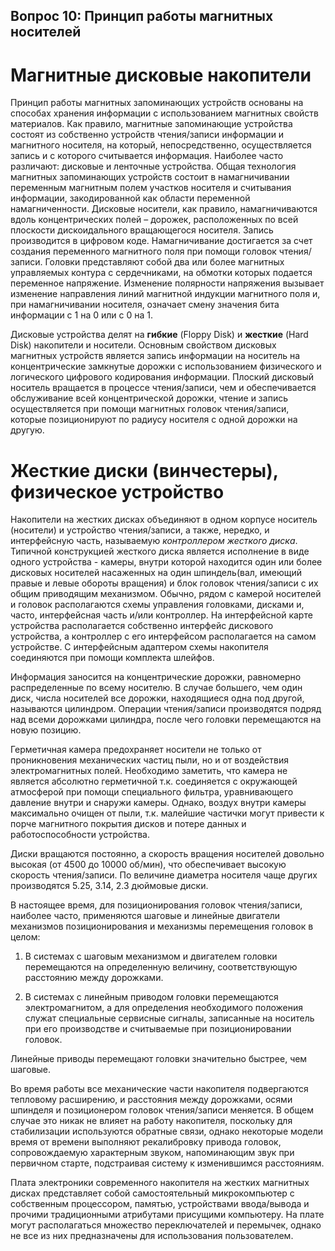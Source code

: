 ﻿## Вопрос 10: Принцип работы магнитных носителей

# Магнитные дисковые накопители

Принцип работы магнитных запоминающих устройств основаны на способах хранения информации с использованием магнитных свойств материалов. Как правило, магнитные запоминающие устройства состоят из собственно устройств чтения/записи информации и магнитного носителя, на который, непосредственно, осуществляется запись и с которого считывается информация. Наиболее часто различают: дисковые и ленточные устройства. Общая технология магнитных запоминающих устройств состоит в намагничивании переменным магнитным полем участков носителя и считывания информации, закодированной как области переменной намагниченности. Дисковые носители, как правило, намагничиваются вдоль концентрических полей – дорожек, расположенных по всей плоскости дискоидального вращающегося носителя. Запись производится в цифровом коде. Намагничивание достигается за счет создания переменного магнитного поля при помощи головок чтения/записи. Головки представляют собой два или более магнитных управляемых контура с сердечниками, на обмотки которых подается переменное напряжение. Изменение полярности напряжения вызывает изменение направления линий магнитной индукции магнитного поля и, при намагничивании носителя, означает смену значения бита информации с 1 на 0 или с 0 на 1.

Дисковые устройства делят на **гибкие** (Floppy Disk) и **жесткие** (Hard Disk) накопители и носители. Основным свойством дисковых магнитных устройств является запись информации на носитель на концентрические замкнутые дорожки с использованием физического и логического цифрового кодирования информации. Плоский дисковый носитель вращается в процессе чтения/записи, чем и обеспечивается обслуживание всей концентрической дорожки, чтение и запись осуществляется при помощи магнитных головок чтения/записи, которые позиционируют по радиусу носителя с одной дорожки на другую.


# Жесткие диски (винчестеры), физическое устройство

Накопители на жестких дисках объединяют в одном корпусе носитель (носители) и устройство чтения/записи, а также, нередко, и интерфейсную часть, называемую *контроллером жесткого диска*. Типичной конструкцией жесткого диска является исполнение в виде одного устройства - камеры, внутри которой находится один или более дисковых носителей насаженных на один шпиндель(вал, имеющий правые и левые обороты вращения) и блок головок чтения/записи с их общим приводящим механизмом. Обычно, рядом с камерой носителей и головок располагаются схемы управления головками, дисками и, часто, интерфейсная часть и/или контроллер. На интерфейсной карте устройства располагается собственно интерфейс дискового устройства, а контроллер с его интерфейсом располагается на самом устройстве. С интерфейсным адаптером схемы накопителя соединяются при помощи комплекта шлейфов.

Информация заносится на концентрические дорожки, равномерно распределенные по всему носителю. В случае большего, чем один диск, числа носителей все дорожки, находящиеся одна под другой, называются цилиндром. Операции чтения/записи производятся подряд над всеми дорожками цилиндра, после чего головки перемещаются на новую позицию.

Герметичная камера предохраняет носители не только от проникновения механических частиц пыли, но и от воздействия электромагнитных полей. Необходимо заметить, что камера не является абсолютно герметичной т.к. соединяется с окружающей атмосферой при помощи специального фильтра, уравнивающего давление внутри и снаружи камеры. Однако, воздух внутри камеры максимально очищен от пыли, т.к. малейшие частички могут привести к порче магнитного покрытия дисков и потере данных и работоспособности устройства.

Диски вращаются постоянно, а скорость вращения носителей довольно высокая (от 4500 до 10000 об/мин), что обеспечивает высокую скорость чтения/записи. По величине диаметра носителя чаще других производятся 5.25, 3.14, 2.3 дюймовые диски. 

В настоящее время, для позиционирования головок чтения/записи, наиболее часто, применяются шаговые и линейные двигатели механизмов позиционирования и механизмы перемещения головок в целом:

1. В системах с шаговым механизмом и двигателем головки перемещаются на определенную величину, соответствующую расстоянию между дорожками.

2. В системах с линейным приводом головки перемещаются электромагнитом, а для определения необходимого положения служат специальные сервисные сигналы, записанные на носитель при его производстве и считываемые при позиционировании головок.

Линейные приводы перемещают головки значительно быстрее, чем шаговые.

Во время работы все механические части накопителя подвергаются тепловому расширению, и расстояния между дорожками, осями шпинделя и позиционером головок чтения/записи меняется. В общем случае это никак не влияет на работу накопителя, поскольку для стабилизации используются обратные связи, однако некоторые модели время от времени выполняют рекалибровку привода головок, сопровождаемую характерным звуком, напоминающим звук при первичном старте, подстраивая систему к изменившимся расстояниям.

Плата электроники современного накопителя на жестких магнитных дисках представляет собой самостоятельный микрокомпьютер с собственным процессором, памятью, устройствами ввода/вывода и прочими традиционными атрибутами присущими компьютеру. На плате могут располагаться множество переключателей и перемычек, однако не все из них предназначены для использования пользователем. 